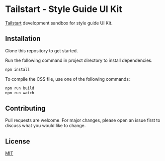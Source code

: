 # Tailstart - Style Guide UI Kit
[Tailstart](https://tailstart.github.io) development sandbox for style guide UI Kit.

## Installation
Clone this repository to get started.

Run the following command in project directory to install dependencies.
```bash
npm install
```

To compile the CSS file, use one of the following commands:
```bash
npm run build
npm run watch
```

## Contributing
Pull requests are welcome. For major changes, please open an issue first to discuss what you would like to change.

## License
[MIT](https://github.com/tailstart/uikit-styleguide/blob/main/LICENSE)